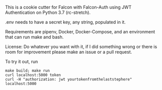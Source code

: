 This is a cookie cutter for Falcon with Falcon-Auth using JWT Authentication on Python 3.7 (rc-stretch).

.env needs to have a secret key, any string, populated in it.

Requirements are pipenv, Docker, Docker-Compose, and an environment that can run make and bash.

License: Do whatever you want with it, if I did something wrong or there is room for improvement please make an issue or a pull request.

To try it out, run

    make build; make run
    curl localhost:5000 token
    curl -H "authorization: jwt yourtokenfromthelaststephere" localhost:5000

